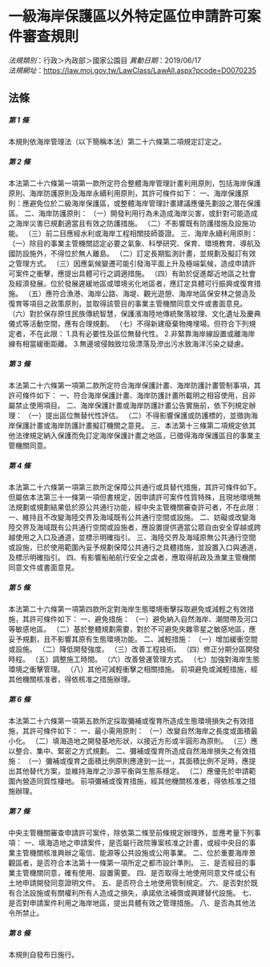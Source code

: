 # 一級海岸保護區以外特定區位申請許可案件審查規則

*法規類別*：行政＞內政部＞國家公園目
*異動日期*：2019/06/17  
*法規網址*：https://law.moj.gov.tw/LawClass/LawAll.aspx?pcode=D0070235



## 法條
##### 第 1 條
本規則依海岸管理法（以下簡稱本法）第二十六條第二項規定訂定之。

##### 第 2 條
本法第二十六條第一項第一款所定符合整體海岸管理計畫利用原則，包括海岸保護原則、海岸防護原則及海岸永續利用原則，其許可條件如下：
一、海岸保護原則：應避免位於二級海岸保護區，或整體海岸管理計畫建議應優先劃設之潛在保護區。
二、海岸防護原則：
（一）開發利用行為未造成海岸災害，或針對可能造成之海岸災害已規劃適當且有效之防護措施。
（二）不影響既有防護措施及設施功能。
（三）前二目應經水利或海岸工程相關技師簽證。
三、海岸永續利用原則：
（一）除目的事業主管機關認定必要之氣象、科學研究、保育、環境教育、導航及國防設施外，不得位於無人離島。
（二）訂定長期監測計畫，並規劃及擬訂有效之管理方式。
（三）因應氣候變遷可能引發海平面上升及極端氣候，造成申請許可案件之衝擊，應提出具體可行之調適措施。
（四）有助於促進鄰近地區之社會及經濟發展。位於發展遲緩地區或環境劣化地區者，應訂定具體可行振興或復育措施。
（五）應符合漁港、海岸公路、海堤、觀光遊憩、海岸地區保安林之營造及復育等項目之政策原則，並取得該管目的事業主管機關同意文件或書面意見。
（六）對於保存原住民族傳統智慧，保護濱海陸地傳統聚落紋理、文化遺址及慶典儀式等活動空間，應有合理規劃。
（七）不得新建廢棄物掩埋場。但符合下列規定者，不在此限：
      1.具有必要性及區位無替代性。
      2.非緊靠海岸線設置或離海岸線有相當緩衝距離。
      3.無邊坡侵蝕致垃圾漂落及滲出污水致海洋污染之疑慮。

##### 第 3 條
本法第二十六條第一項第二款所定符合海岸保護計畫、海岸防護計畫管制事項，其許可條件如下：
一、符合海岸保護計畫、海岸防護計畫所載明之相容使用，且非屬禁止使用項目。
二、海岸保護計畫或海岸防護計畫公告實施前，依下列規定辦理：
（一）提出區位無替代性評估。
（二）不得影響保護或防護標的，並徵詢海岸保護計畫或海岸防護計畫擬訂機關之意見。
三、本法第十三條第二項規定依其他法律規定納入保護而免訂定海岸保護計畫之地區，已徵得海岸保護區目的事業主管機關同意。

##### 第 4 條
本法第二十六條第一項第三款所定保障公共通行或具替代措施，其許可條件如下。但屬依本法第三十一條第一項但書規定，因申請許可案件性質特殊，且現地環境無法規劃或規劃結果低於原公共通行功能，經中央主管機關審查許可者，不在此限：
一、維持且不改變海陸交界及海域既有公共通行空間或設施。
二、妨礙或改變海陸交界及海域既有公共通行空間或設施者，應設置提供適當公眾自由安全穿越或跨越使用之入口及通道，並標示明確指引。
三、海陸交界及海域原無公共通行空間或設施，已於使用範圍內妥予規劃保障公共通行之具體措施，並設置入口與通道，及標示明確指引。
四、有影響船舶航行安全之虞者，應取得航政及漁業主管機關同意文件或書面意見。

##### 第 5 條
本法第二十六條第一項第四款所定對海岸生態環境衝擊採取避免或減輕之有效措施，其許可條件如下：
一、避免措施：
（一）避免納入自然海岸、潮間帶及河口等敏感地區。
（二）基於整體規劃需要，對於不可避免夾雜零星之敏感地區，應妥予規劃，且不影響其原有生態環境功能。
二、減輕措施：
（一）增加緩衝空間或設施。
（二）降低開發強度。
（三）改善工程技術。
（四）修正分期分區開發時程。
（五）調整施工時間。
（六）改善營運管理方式。
（七）加強對海岸生態環境之衝擊管理。
（八）其他可減輕衝擊之相關措施。
前項避免或減輕措施，經其他機關核准者，得依核准之措施辦理。

##### 第 6 條
本法第二十六條第一項第五款所定採取彌補或復育所造成生態環境損失之有效措施，其許可條件如下：
一、最小需用原則：
（一）改變自然海岸之長度或面積最小化。
（二）填海造地之開發基地形狀，以接近方形或半圓形為原則。
（三）應以整合、集中、緊密之方式規劃。
二、彌補或復育所造成自然海岸損失之有效措施：
（一）彌補或復育之面積比例原則應達到一比一，其面積比例不足時，應提出其他替代方案，並維持海岸之沙源平衡與生態系穩定。
（二）應優先於申請範圍內營造同質性棲地。
前項彌補或復育措施，經其他機關核准者，得依核准之措施辦理。

##### 第 7 條
中央主管機關審查申請許可案件，除依第二條至前條規定辦理外，並應考量下列事項：
一、填海造地之申請案件，是否屬行政院專案核准之計畫，或經中央目的事業主管機關核准興辦之電信、能源等公共設施或公用事業。
二、位於重要海岸景觀區者，是否符合本法第十一條第一項所定之都市設計準則。
三、是否經目的事業主管機關同意，確有使用、設置需要。
四、是否取得土地使用同意文件或公有土地申請開發同意證明文件。
五、是否符合土地使用管制規定。
六、是否對於既有合法設施或有關權利所有人造成之損失，承諾依法補償或興建替代設施。
七、是否對申請案件利用之海岸地區，提出具體有效之管理措施。
八、是否為其他法令所禁止。

##### 第 8 條
本規則自發布日施行。


